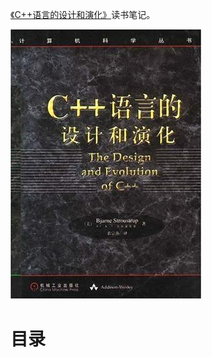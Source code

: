 [《C++语言的设计和演化》](https://book.douban.com/subject/1096216/)读书笔记。

![](img/cover/cover.jpg)

# 目录

[]()

